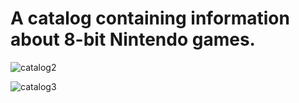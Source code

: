 <b><h1>A catalog containing information about 8-bit Nintendo games.</h1></b>


![catalog2](https://github.com/user-attachments/assets/ff175d7d-eb79-4f7d-9a84-6f628114b71b)



![catalog3](https://github.com/user-attachments/assets/512b82d4-2a0d-4807-99ea-3bbde93ea6e4)
